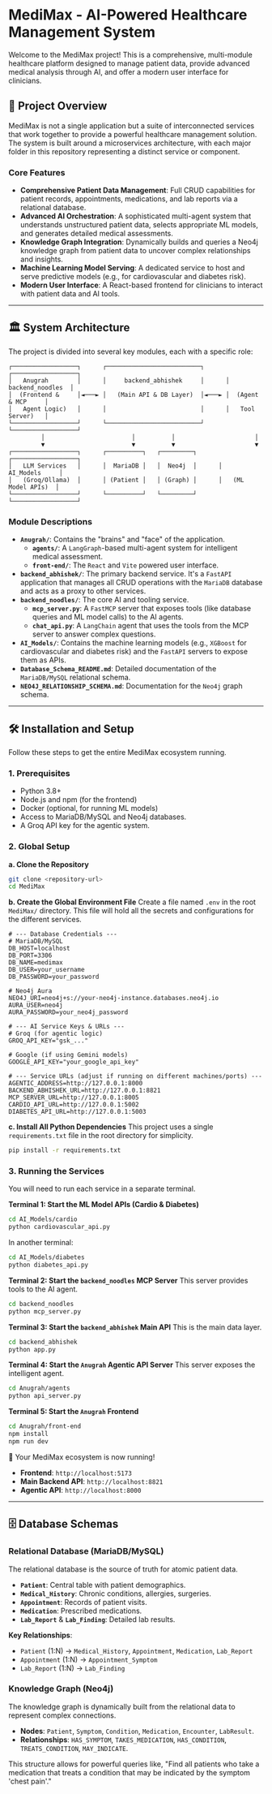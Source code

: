 # MediMax - AI-Powered Healthcare Management System

Welcome to the MediMax project! This is a comprehensive, multi-module healthcare platform designed to manage patient data, provide advanced medical analysis through AI, and offer a modern user interface for clinicians.

## 🚀 Project Overview

MediMax is not a single application but a suite of interconnected services that work together to provide a powerful healthcare management solution. The system is built around a microservices architecture, with each major folder in this repository representing a distinct service or component.

### Core Features
- **Comprehensive Patient Data Management**: Full CRUD capabilities for patient records, appointments, medications, and lab reports via a relational database.
- **Advanced AI Orchestration**: A sophisticated multi-agent system that understands unstructured patient data, selects appropriate ML models, and generates detailed medical assessments.
- **Knowledge Graph Integration**: Dynamically builds and queries a Neo4j knowledge graph from patient data to uncover complex relationships and insights.
- **Machine Learning Model Serving**: A dedicated service to host and serve predictive models (e.g., for cardiovascular and diabetes risk).
- **Modern User Interface**: A React-based frontend for clinicians to interact with patient data and AI tools.

---

## 🏛️ System Architecture

The project is divided into several key modules, each with a specific role:

```
┌──────────────────┐      ┌──────────────────────────┐      ┌──────────────────┐
│   Anugrah        │      │     backend_abhishek     │      │   backend_noodles  │
│  (Frontend &     │◄───► │   (Main API & DB Layer)  │◄───► │  (Agent & MCP     │
│   Agent Logic)   │      │                          │      │   Tool Server)   │
└──────────────────┘      └──────────────────────────┘      └──────────────────┘
         │                        │          │                      │
         ▼                        ▼          ▼                      ▼
┌──────────────────┐      ┌──────────┐   ┌─────────┐      ┌──────────────────┐
│   LLM Services   │      │  MariaDB │   │  Neo4j  │      │    AI_Models     │
│   (Groq/Ollama)  │      │ (Patient │   │ (Graph) │      │   (ML Model APIs)  │
└──────────────────┘      └──────────┘   └─────────┘      └──────────────────┘
```

### Module Descriptions

-   **`Anugrah/`**: Contains the "brains" and "face" of the application.
    -   **`agents/`**: A `LangGraph`-based multi-agent system for intelligent medical assessment.
    -   **`front-end/`**: The `React` and `Vite` powered user interface.
-   **`backend_abhishek/`**: The primary backend service. It's a `FastAPI` application that manages all CRUD operations with the `MariaDB` database and acts as a proxy to other services.
-   **`backend_noodles/`**: The core AI and tooling service.
    -   **`mcp_server.py`**: A `FastMCP` server that exposes tools (like database queries and ML model calls) to the AI agents.
    -   **`chat_api.py`**: A `LangChain` agent that uses the tools from the MCP server to answer complex questions.
-   **`AI_Models/`**: Contains the machine learning models (e.g., `XGBoost` for cardiovascular and diabetes risk) and the `FastAPI` servers to expose them as APIs.
-   **`Database_Schema_README.md`**: Detailed documentation of the `MariaDB/MySQL` relational schema.
-   **`NEO4J_RELATIONSHIP_SCHEMA.md`**: Documentation for the `Neo4j` graph schema.

---

## 🛠️ Installation and Setup

Follow these steps to get the entire MediMax ecosystem running.

### 1. Prerequisites
- Python 3.8+
- Node.js and npm (for the frontend)
- Docker (optional, for running ML models)
- Access to MariaDB/MySQL and Neo4j databases.
- A Groq API key for the agentic system.

### 2. Global Setup

**a. Clone the Repository**
```bash
git clone <repository-url>
cd MediMax
```

**b. Create the Global Environment File**
Create a file named `.env` in the root `MediMax/` directory. This file will hold all the secrets and configurations for the different services.

```env
# --- Database Credentials ---
# MariaDB/MySQL
DB_HOST=localhost
DB_PORT=3306
DB_NAME=medimax
DB_USER=your_username
DB_PASSWORD=your_password

# Neo4j Aura
NEO4J_URI=neo4j+s://your-neo4j-instance.databases.neo4j.io
AURA_USER=neo4j
AURA_PASSWORD=your_neo4j_password

# --- AI Service Keys & URLs ---
# Groq (for agentic logic)
GROQ_API_KEY="gsk_..."

# Google (if using Gemini models)
GOOGLE_API_KEY="your_google_api_key"

# --- Service URLs (adjust if running on different machines/ports) ---
AGENTIC_ADDRESS=http://127.0.0.1:8000
BACKEND_ABHISHEK_URL=http://127.0.0.1:8821
MCP_SERVER_URL=http://127.0.0.1:8005
CARDIO_API_URL=http://127.0.0.1:5002
DIABETES_API_URL=http://127.0.0.1:5003
```

**c. Install All Python Dependencies**
This project uses a single `requirements.txt` file in the root directory for simplicity.
```bash
pip install -r requirements.txt
```

### 3. Running the Services

You will need to run each service in a separate terminal.

**Terminal 1: Start the ML Model APIs (Cardio & Diabetes)**
```bash
cd AI_Models/cardio
python cardiovascular_api.py
```
In another terminal:
```bash
cd AI_Models/diabetes
python diabetes_api.py
```

**Terminal 2: Start the `backend_noodles` MCP Server**
This server provides tools to the AI agent.
```bash
cd backend_noodles
python mcp_server.py
```

**Terminal 3: Start the `backend_abhishek` Main API**
This is the main data layer.
```bash
cd backend_abhishek
python app.py
```

**Terminal 4: Start the `Anugrah` Agentic API Server**
This server exposes the intelligent agent.
```bash
cd Anugrah/agents
python api_server.py
```

**Terminal 5: Start the `Anugrah` Frontend**
```bash
cd Anugrah/front-end
npm install
npm run dev
```

🎉 Your MediMax ecosystem is now running!
-   **Frontend**: `http://localhost:5173`
-   **Main Backend API**: `http://localhost:8821`
-   **Agentic API**: `http://localhost:8000`

---

## 🗄️ Database Schemas

### Relational Database (MariaDB/MySQL)

The relational database is the source of truth for atomic patient data.

-   **`Patient`**: Central table with patient demographics.
-   **`Medical_History`**: Chronic conditions, allergies, surgeries.
-   **`Appointment`**: Records of patient visits.
-   **`Medication`**: Prescribed medications.
-   **`Lab_Report`** & **`Lab_Finding`**: Detailed lab results.

**Key Relationships**:
- `Patient` (1:N) → `Medical_History`, `Appointment`, `Medication`, `Lab_Report`
- `Appointment` (1:N) → `Appointment_Symptom`
- `Lab_Report` (1:N) → `Lab_Finding`

### Knowledge Graph (Neo4j)

The knowledge graph is dynamically built from the relational data to represent complex connections.

-   **Nodes**: `Patient`, `Symptom`, `Condition`, `Medication`, `Encounter`, `LabResult`.
-   **Relationships**: `HAS_SYMPTOM`, `TAKES_MEDICATION`, `HAS_CONDITION`, `TREATS_CONDITION`, `MAY_INDICATE`.

This structure allows for powerful queries like, "Find all patients who take a medication that treats a condition that may be indicated by the symptom 'chest pain'."
